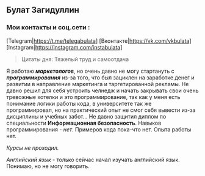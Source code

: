 ## Булат Загидуллин

### Мои контакты и соц.сети : 
[Telegram|https://t.me/telegabulata]
[Вконтакте|https://vk.com/vkbulata]
[Instagram|https://instagram.com/instabulata]

> Цитаты дня: Тяжелый труд и самоотдача

Я работаю **_маркетологов_**, но очень давно не могу стартануть с **_программирования_** из-за того, что был зациклен на заработке денег и развитии в направление маркетинга и таргетированной рекламы. Не давно решил для себя устроить челнедж и начать закрывать свои очень тревожные хотелки и это программирование, так как у меня есть понимание логики работы кода, в университете так же программировал, но на практический опыт не смог себя вывести из-за дисциплины и учебных забот... Не давно защитил диплом по специальности **Информационная безопасность**.
Навыков программирования - _нет_.
Примеров кода пока-что нет.
Опыта работы нет.

_Курсы не проходил._

_Английский язык_ - только сейчас начал изучать английский язык. Понимаю, но не могу говорить.